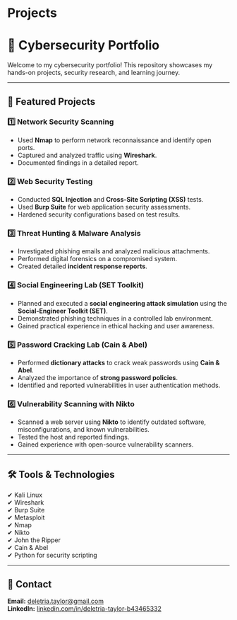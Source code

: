 # Projects
# 🚀 Cybersecurity Portfolio

Welcome to my cybersecurity portfolio! This repository showcases my hands-on projects, security research, and learning journey.

---

## 🔐 Featured Projects

### 1️⃣ Network Security Scanning
- Used **Nmap** to perform network reconnaissance and identify open ports.
- Captured and analyzed traffic using **Wireshark**.
- Documented findings in a detailed report.

### 2️⃣ Web Security Testing
- Conducted **SQL Injection** and **Cross-Site Scripting (XSS)** tests.
- Used **Burp Suite** for web application security assessments.
- Hardened security configurations based on test results.

### 3️⃣ Threat Hunting & Malware Analysis
- Investigated phishing emails and analyzed malicious attachments.
- Performed digital forensics on a compromised system.
- Created detailed **incident response reports**.

### 4️⃣ Social Engineering Lab (SET Toolkit)
- Planned and executed a **social engineering attack simulation** using the **Social-Engineer Toolkit (SET)**.
- Demonstrated phishing techniques in a controlled lab environment.
- Gained practical experience in ethical hacking and user awareness.

### 5️⃣ Password Cracking Lab (Cain & Abel)
- Performed **dictionary attacks** to crack weak passwords using **Cain & Abel**.
- Analyzed the importance of **strong password policies**.
- Identified and reported vulnerabilities in user authentication methods.

### 6️⃣ Vulnerability Scanning with Nikto
- Scanned a web server using **Nikto** to identify outdated software, misconfigurations, and known vulnerabilities.
- Tested the host and reported findings.
- Gained experience with open-source vulnerability scanners.

---

## 🛠 Tools & Technologies
✔ Kali Linux  
✔ Wireshark  
✔ Burp Suite  
✔ Metasploit  
✔ Nmap  
✔ Nikto  
✔ John the Ripper  
✔ Cain & Abel  
✔ Python for security scripting  

---

## 📩 Contact  
**Email:** deletria.taylor@gmail.com  
**LinkedIn:** [linkedin.com/in/deletria-taylor-b43465332](http://linkedin.com/in/deletria-taylor-b43465332)
